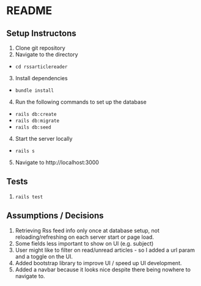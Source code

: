 # README
## Setup Instructons
1. Clone git repository
2. Navigate to the directory
  - `cd rssarticlereader`
3. Install dependencies
  - `bundle install`
4. Run the following commands to set up the database
  - `rails db:create`
  - `rails db:migrate`
  - `rails db:seed`
4. Start the server locally
  - `rails s`
5. Navigate to http://localhost:3000

## Tests
1. `rails test`

## Assumptions / Decisions
1. Retrieving Rss feed info only once at database setup, not reloading/refreshing on each server start or page load.
2. Some fields less important to show on UI (e.g. subject)
3. User might like to filter on read/unread articles - so I added a url param and a toggle on the UI.
4. Added bootstrap library to improve UI / speed up UI development.
5. Added a navbar because it looks nice despite there being nowhere to navigate to.
